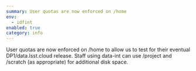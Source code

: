 ```yaml
---
summary: User quotas are now enforced on /home
env:
  - idfint
enabled: true
category: info
---
```


User quotas are now enforced on /home to allow us to test for their eventual DP1/data.lsst.cloud release.
Staff using data-int can use /project and /scratch (as appropriate) for additional disk space.
